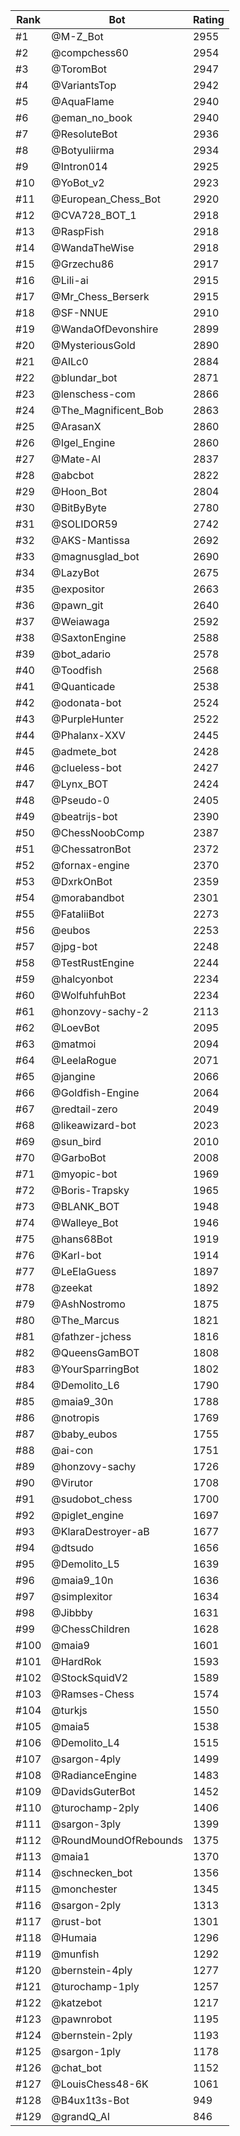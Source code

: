 Rank|Bot|Rating
---|---|---
#1|@M-Z_Bot|2955
#2|@compchess60|2954
#3|@ToromBot|2947
#4|@VariantsTop|2942
#5|@AquaFlame|2940
#6|@eman_no_book|2940
#7|@ResoluteBot|2936
#8|@Botyuliirma|2934
#9|@Intron014|2925
#10|@YoBot_v2|2923
#11|@European_Chess_Bot|2920
#12|@CVA728_BOT_1|2918
#13|@RaspFish|2918
#14|@WandaTheWise|2918
#15|@Grzechu86|2917
#16|@Lili-ai|2915
#17|@Mr_Chess_Berserk|2915
#18|@SF-NNUE|2910
#19|@WandaOfDevonshire|2899
#20|@MysteriousGold|2890
#21|@AILc0|2884
#22|@blundar_bot|2871
#23|@lenschess-com|2866
#24|@The_Magnificent_Bob|2863
#25|@ArasanX|2860
#26|@Igel_Engine|2860
#27|@Mate-AI|2837
#28|@abcbot|2822
#29|@Hoon_Bot|2804
#30|@BitByByte|2780
#31|@SOLIDOR59|2742
#32|@AKS-Mantissa|2692
#33|@magnusglad_bot|2690
#34|@LazyBot|2675
#35|@expositor|2663
#36|@pawn_git|2640
#37|@Weiawaga|2592
#38|@SaxtonEngine|2588
#39|@bot_adario|2578
#40|@Toodfish|2568
#41|@Quanticade|2538
#42|@odonata-bot|2524
#43|@PurpleHunter|2522
#44|@Phalanx-XXV|2445
#45|@admete_bot|2428
#46|@clueless-bot|2427
#47|@Lynx_BOT|2424
#48|@Pseudo-0|2405
#49|@beatrijs-bot|2390
#50|@ChessNoobComp|2387
#51|@ChessatronBot|2372
#52|@fornax-engine|2370
#53|@DxrkOnBot|2359
#54|@morabandbot|2301
#55|@FataliiBot|2273
#56|@eubos|2253
#57|@jpg-bot|2248
#58|@TestRustEngine|2244
#59|@halcyonbot|2234
#60|@WolfuhfuhBot|2234
#61|@honzovy-sachy-2|2113
#62|@LoevBot|2095
#63|@matmoi|2094
#64|@LeelaRogue|2071
#65|@jangine|2066
#66|@Goldfish-Engine|2064
#67|@redtail-zero|2049
#68|@likeawizard-bot|2023
#69|@sun_bird|2010
#70|@GarboBot|2008
#71|@myopic-bot|1969
#72|@Boris-Trapsky|1965
#73|@BLANK_BOT|1948
#74|@Walleye_Bot|1946
#75|@hans68Bot|1919
#76|@Karl-bot|1914
#77|@LeElaGuess|1897
#78|@zeekat|1892
#79|@AshNostromo|1875
#80|@The_Marcus|1821
#81|@fathzer-jchess|1816
#82|@QueensGamBOT|1808
#83|@YourSparringBot|1802
#84|@Demolito_L6|1790
#85|@maia9_30n|1788
#86|@notropis|1769
#87|@baby_eubos|1755
#88|@ai-con|1751
#89|@honzovy-sachy|1726
#90|@Virutor|1708
#91|@sudobot_chess|1700
#92|@piglet_engine|1697
#93|@KlaraDestroyer-aB|1677
#94|@dtsudo|1656
#95|@Demolito_L5|1639
#96|@maia9_10n|1636
#97|@simplexitor|1634
#98|@Jibbby|1631
#99|@ChessChildren|1628
#100|@maia9|1601
#101|@HardRok|1593
#102|@StockSquidV2|1589
#103|@Ramses-Chess|1574
#104|@turkjs|1550
#105|@maia5|1538
#106|@Demolito_L4|1515
#107|@sargon-4ply|1499
#108|@RadianceEngine|1483
#109|@DavidsGuterBot|1452
#110|@turochamp-2ply|1406
#111|@sargon-3ply|1399
#112|@RoundMoundOfRebounds|1375
#113|@maia1|1370
#114|@schnecken_bot|1356
#115|@monchester|1345
#116|@sargon-2ply|1313
#117|@rust-bot|1301
#118|@Humaia|1296
#119|@munfish|1292
#120|@bernstein-4ply|1277
#121|@turochamp-1ply|1257
#122|@katzebot|1217
#123|@pawnrobot|1195
#124|@bernstein-2ply|1193
#125|@sargon-1ply|1178
#126|@chat_bot|1152
#127|@LouisChess48-6K|1061
#128|@B4ux1t3s-Bot|949
#129|@grandQ_AI|846
